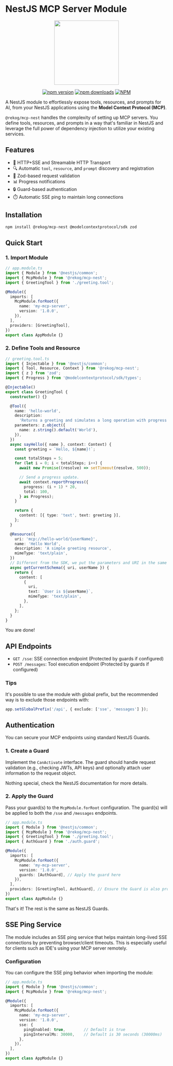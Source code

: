 # NestJS MCP Server Module

<p align="center">
  <img src="https://raw.githubusercontent.com/rekog-labs/MCP-Nest/main/image.png" height="200">
</p>

<p align="center">
  <a href="https://www.npmjs.com/package/@rekog/mcp-nest" target="_blank"><img alt="npm version" src="https://img.shields.io/npm/v/@rekog/mcp-nest" /></a>
  <a href="https://www.npmjs.com/package/@rekog/mcp-nest" target="_blank"><img alt="npm downloads" src="https://img.shields.io/npm/dm/@rekog/mcp-nest" /></a>
  <a href="https://www.npmjs.com/package/@rekog/mcp-nest" target="_blank"><img alt="NPM" src="https://img.shields.io/npm/l/@rekog/mcp-nest" /></a>
</p>

A NestJS module to effortlessly expose tools, resources, and prompts for AI, from your NestJS applications using the **Model Context Protocol (MCP)**.

`@rekog/mcp-nest` handles the complexity of setting up MCP servers. You define tools, resources, and prompts in a way that's familiar in NestJS and leverage the full power of dependency injection to utilize your existing services.

## Features

- 🚀 HTTP+SSE and Streamable HTTP Transport
- 🔍 Automatic `tool`, `resource`, and `prompt` discovery and registration
- 💯 Zod-based request validation
- 📊 Progress notifications
- 🔒 Guard-based authentication
- ⏱️ Automatic SSE ping to maintain long connections

## Installation

```bash
npm install @rekog/mcp-nest @modelcontextprotocol/sdk zod
```

## Quick Start

### 1. Import Module

```typescript
// app.module.ts
import { Module } from '@nestjs/common';
import { McpModule } from '@rekog/mcp-nest';
import { GreetingTool } from './greeting.tool';

@Module({
  imports: [
    McpModule.forRoot({
      name: 'my-mcp-server',
      version: '1.0.0',
    }),
  ],
  providers: [GreetingTool],
})
export class AppModule {}
```

### 2. Define Tools and Resource

```typescript
// greeting.tool.ts
import { Injectable } from '@nestjs/common';
import { Tool, Resource, Context } from '@rekog/mcp-nest';
import { z } from 'zod';
import { Progress } from '@modelcontextprotocol/sdk/types';

@Injectable()
export class GreetingTool {
  constructor() {}

  @Tool({
    name: 'hello-world',
    description:
      'Returns a greeting and simulates a long operation with progress updates',
    parameters: z.object({
      name: z.string().default('World'),
    }),
  })
  async sayHello({ name }, context: Context) {
    const greeting = `Hello, ${name}!`;

    const totalSteps = 5;
    for (let i = 0; i < totalSteps; i++) {
      await new Promise((resolve) => setTimeout(resolve, 500));

      // Send a progress update.
      await context.reportProgress({
        progress: (i + 1) * 20,
        total: 100,
      } as Progress);
    }

    return {
      content: [{ type: 'text', text: greeting }],
    };
  }

  @Resource({
    uri: 'mcp://hello-world/{userName}',
    name: 'Hello World',
    description: 'A simple greeting resource',
    mimeType: 'text/plain',
  })
  // Different from the SDK, we put the parameters and URI in the same object.
  async getCurrentSchema({ uri, userName }) {
    return {
      content: [
        {
          uri,
          text: `User is ${userName}`,
          mimeType: 'text/plain',
        },
      ],
    };
  }
}
```

You are done!

## API Endpoints

- `GET /sse`: SSE connection endpoint (Protected by guards if configured)
- `POST /messages`: Tool execution endpoint (Protected by guards if configured)

### Tips

It's possible to use the module with global prefix, but the recommended way is to exclude those endpoints with:

```typescript
app.setGlobalPrefix('/api', { exclude: ['sse', 'messages'] });
```

## Authentication

You can secure your MCP endpoints using standard NestJS Guards.

### 1. Create a Guard

Implement the `CanActivate` interface. The guard should handle request validation (e.g., checking JWTs, API keys) and optionally attach user information to the request object.

Nothing special, check the NestJS documentation for more details.

### 2. Apply the Guard

Pass your guard(s) to the `McpModule.forRoot` configuration. The guard(s) will be applied to both the `/sse` and `/messages` endpoints.

```typescript
// app.module.ts
import { Module } from '@nestjs/common';
import { McpModule } from '@rekog/mcp-nest';
import { GreetingTool } from './greeting.tool';
import { AuthGuard } from './auth.guard';

@Module({
  imports: [
    McpModule.forRoot({
      name: 'my-mcp-server',
      version: '1.0.0',
      guards: [AuthGuard], // Apply the guard here
    }),
  ],
  providers: [GreetingTool, AuthGuard], // Ensure the Guard is also provided
})
export class AppModule {}
```

That's it! The rest is the same as NestJS Guards.

## SSE Ping Service

The module includes an SSE ping service that helps maintain long-lived SSE connections by preventing browser/client timeouts. This is especially useful for clients such as IDE's using your MCP server remotely.

### Configuration

You can configure the SSE ping behavior when importing the module:

```typescript
// app.module.ts
import { Module } from '@nestjs/common';
import { McpModule } from '@rekog/mcp-nest';

@Module({
  imports: [
    McpModule.forRoot({
      name: 'my-mcp-server',
      version: '1.0.0',
      sse: {
        pingEnabled: true,        // Default is true
        pingIntervalMs: 30000,    // Default is 30 seconds (30000ms)
      },
    }),
  ],
})
export class AppModule {}
```
